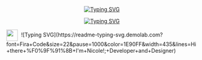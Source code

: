 <p align="center">
  <a href="https://git.io/typing-svg"><img src="https://readme-typing-svg.herokuapp.com?font=Fira+Code&weight=500&pause=1000&color=FF1493&center=true&vCenter=true&repeat=false&width=435&lines=Rodolfo+Chivalan" alt="Typing SVG" /></a>
</p>

<p align="center">
  <a href="https://git.io/typing-svg"><img src="https://readme-typing-svg.herokuapp.com?font=Fira+Code&weight=500&pause=1000&color=FF1493&center=true&vCenter=true&width=435&lines=System+Engineering+Student" alt="Typing SVG" /></a>
</p>

<p>
  <img src="https://img.icons8.com/color/48/000000/github.png" width="30px" style="vertical-align:middle; margin-right:5px"/> ![Typing SVG](https://readme-typing-svg.demolab.com?font=Fira+Code&size=22&pause=1000&color=1E90FF&width=435&lines=Hi+there+%F0%9F%91%8B+I'm+Nicole!;+Developer+and+Designer)
</p>
